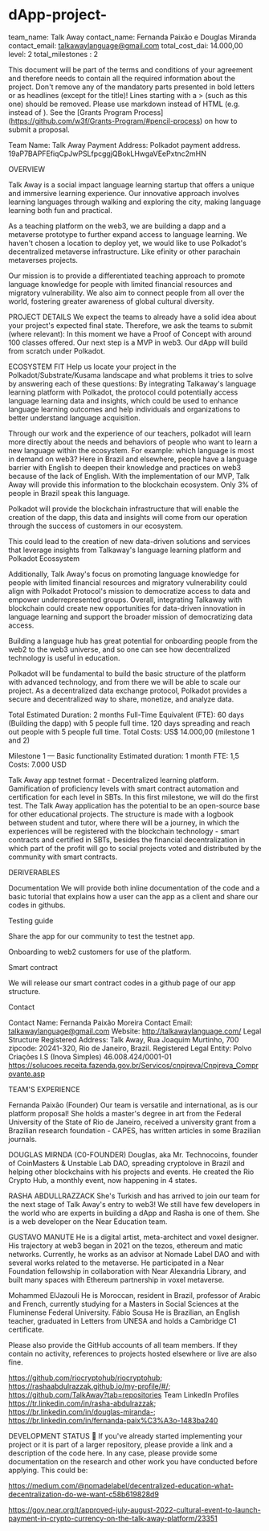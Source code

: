 # dApp-project-

team_name: Talk Away
contact_name: Fernanda Paixão e Douglas Miranda 
 contact_email: talkawaylanguage@gmail.com
total_cost_dai: 14.000,00
level: 2
total_milestones : 2

This document will be part of the terms and conditions of your agreement and therefore needs to contain all the required information about the project. Don't remove any of the mandatory parts presented in bold letters or as headlines (except for the title)! Lines starting with a > (such as this one) should be removed. Please use markdown instead of HTML (e.g. instead of ).
See the [Grants Program Process]
(https://github.com/w3f/Grants-Program/#pencil-process) on how to submit a proposal.

Team Name: Talk Away
Payment Address: Polkadot payment address.
19aP7BAPFEfiqCpJwPSLfpcggjQBokLHwgaVEePxtnc2mHN

OVERVIEW

Talk Away is a social impact language learning startup that offers a unique and immersive learning experience. Our innovative approach involves learning languages through walking and exploring the city, making language learning both fun and practical.

As a teaching platform on the web3, we are building a dapp and a metaverse prototype to further expand access to language learning. We haven't chosen a location to deploy yet, we would like to use Polkadot's decentralized metaverse infrastructure. Like efinity or other parachain metaverses projects.

Our mission is to provide a differentiated teaching approach to promote language knowledge for people with limited financial resources and migratory vulnerability. We also aim to connect people from all over the world, fostering greater awareness of global cultural diversity.

PROJECT DETAILS
We expect the teams to already have a solid idea about your project's expected final state. Therefore, we ask the teams to submit (where relevant):
In this moment we have a Proof of Concept with around 100 classes offered. Our next step is a MVP in web3.
Our dApp will build from scratch under Polkadot.

ECOSYSTEM FIT
Help us locate your project in the Polkadot/Substrate/Kusama landscape and what problems it tries to solve by answering each of these questions:
By integrating Talkaway's language learning platform with Polkadot, the protocol could potentially access language learning data and insights, which could be used to enhance language learning outcomes and help individuals and organizations to better understand language acquisition.

Through our work and the experience of our teachers, polkadot will learn more directly about the needs and behaviors of people who want to learn a new language within the ecosystem. For example: which language is most in demand on web3? Here in Brazil and elsewhere, people have a language barrier with English to deepen their knowledge and practices on web3 because of the lack of English. With the implementation of our MVP, Talk Away will provide this information to the blockchain ecosystem. Only 3% of people in Brazil speak this language.

Polkadot will provide the blockchain infrastructure that will enable the creation of the dapp, this data and insights will come from our operation through the success of customers in our ecosystem.

This could lead to the creation of new data-driven solutions and services that leverage insights from Talkaway's language learning platform and Polkadot Ecossystem

Additionally, Talk Away's focus on promoting language knowledge for people with limited financial resources and migratory vulnerability could align with Polkadot Protocol's mission to democratize access to data and empower underrepresented groups. Overall, integrating Talkaway with blockchain could create new opportunities for data-driven innovation in language learning and support the broader mission of democratizing data access.

Building a language hub has great potential for onboarding people from the web2 to the web3 universe, and so one can see how decentralized technology is useful in education.

Polkadot will be fundamental to build the basic structure of the platform with advanced technology, and from there we will be able to scale our project. As a decentralized data exchange protocol, Polkadot provides a secure and decentralized way to share, monetize, and analyze data.

Total Estimated Duration: 2 months
Full-Time Equivalent (FTE): 60 days (Building the dapp) with 5 people full time. 120 days spreading and reach out people with 5 people full time.
Total Costs: US$ 14.000,00 (milestone 1 and 2)

Milestone 1 — Basic functionality
Estimated duration: 1 month
FTE: 1,5
Costs: 7.000 USD

Talk Away app testnet format - Decentralized learning platform. Gamification of proficiency levels with smart contract automation and certification for each level in SBTs. In this first milestone, we will do the first test.
The Talk Away application has the potential to be an open-source base for other educational projects. The structure is made with a logbook between student and tutor, where there will be a journey, in which the experiences will be registered with the blockchain technology - smart contracts and certified in SBTs, besides the financial decentralization in which part of the profit will go to social projects voted and distributed by the community with smart contracts.

DERIVERABLES

Documentation
We will provide both inline documentation of the code and a basic tutorial that explains how a user can the app as a client and share our codes in githubs.

Testing guide

Share the app for our community to test the testnet app.

Onboarding to web2 customers for use of the platform.

Smart contract

We will release our smart contract codes in a github page of our app structure.

Contact

Contact Name: Fernanda Paixão Moreira
Contact Email: talkawaylanguage@gmail.com
Website: http://talkawaylanguage.com/
Legal Structure
Registered Address: Talk Away, Rua Joaquim Murtinho, 700 zipcode: 20241-320, Rio de Janeiro, Brazil.
Registered Legal Entity: Polvo Criações I.S (Inova Simples)
46.008.424/0001-01 https://solucoes.receita.fazenda.gov.br/Servicos/cnpjreva/Cnpjreva_Comprovante.asp

TEAM'S EXPERIENCE

Fernanda Paixão (Founder) Our team is versatile and international, as is our platform proposal! She holds a master's degree in art from the Federal University of the State of Rio de Janeiro, received a university grant from a Brazilian research foundation - CAPES, has written articles in some Brazilian journals.

DOUGLAS MIRNDA (C0-FOUNDER) Douglas, aka Mr. Technocoins, founder of CoinMasters & Unstable Lab DAO, spreading cryptolove in Brazil and helping other blockchains with his projects and events. He created the Rio Crypto Hub, a monthly event, now happening in 4 states.

RASHA ABDULLRAZZACK She's Turkish and has arrived to join our team for the next stage of Talk Away's entry to web3! We still have few developers in the world who are experts in building a dApp and Rasha is one of them. She is a web developer on the Near Education team.

GUSTAVO MANUTE He is a digital artist, meta-architect and voxel designer. His trajectory at web3 began in 2021 on the tezos, ethereum and matic networks. Currently, he works as an advisor at Nomade Label DAO and with several works related to the metaverse. He participated in a Near Foundation fellowship in collaboration with Near Alexandria Library, and built many spaces with Ethereum partnership in voxel metaverse.

Mohammed ElJazouli He is Moroccan, resident in Brazil, professor of Arabic and French, currently studying for a Masters in Social Sciences at the Fluminense Federal University. Fábio Sousa He is Brazilian, an English teacher, graduated in Letters from UNESA and holds a Cambridge C1 certificate.

Please also provide the GitHub accounts of all team members. If they contain no activity, references to projects hosted elsewhere or live are also fine.

https://github.com/riocryptohub/riocryptohub; https://rashaabdulrazzak.github.io/my-profile/#/; https://github.com/TalkAway?tab=repositories
Team LinkedIn Profiles
https://tr.linkedin.com/in/rasha-abdulrazzak; https://br.linkedin.com/in/douglas-miranda-; https://br.linkedin.com/in/fernanda-paix%C3%A3o-1483ba240

DEVELOPMENT STATUS 📖
If you've already started implementing your project or it is part of a larger repository, please provide a link and a description of the code here. In any case, please provide some documentation on the research and other work you have conducted before applying. This could be:

https://medium.com/@nomadelabel/decentralized-education-what-decentralization-do-we-want-c58b619828d9

https://gov.near.org/t/approved-july-august-2022-cultural-event-to-launch-payment-in-crypto-currency-on-the-talk-away-platform/23351
